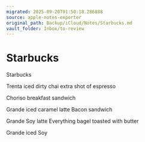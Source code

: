 ```yaml
---
migrated: 2025-09-20T01:50:18.286888
source: apple-notes-exporter
original_path: Backup/iCloud/Notes/Starbucks.md
vault_folder: Inbox/to-review
---
```

# Starbucks

Starbucks

Trenta iced dirty chai extra shot of espresso

Choriso breakfast sandwich

Grande iced caramel latte 
Bacon sandwich 

Grande Soy latte
Everything bagel toasted with butter 

Grande iced Soy 
